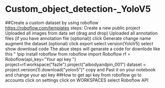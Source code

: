 # Custom_object_detection-_YoloV5
##Create a custom dataset by using roboflow https://roboflow.com/templates
steps:
    Create a new public project 
    Uploaded all images from data set (drag and drop)
    Uploaded all annotation files (if you have annotation file (optional))
    click Generate 
    change name 
    augment the dataset (optional)
    click export 
    select version(YoloV5)
    select show download code 
 The abue steps will genarate a code for downlode like this
   " !pip install roboflow
    from roboflow import Roboflow
    rf = Roboflow(api_key="Your api key ")
    project=rf.workspace("fazle").project("aibodyandpin_001")
    dataset = project.version(1).download("yolov5")"
copy and Past it on your notebook and change your api key 
##How to get api key from roboflow
go to accounts
click on settings 
click on WORKSPACES
select Roboflow API
